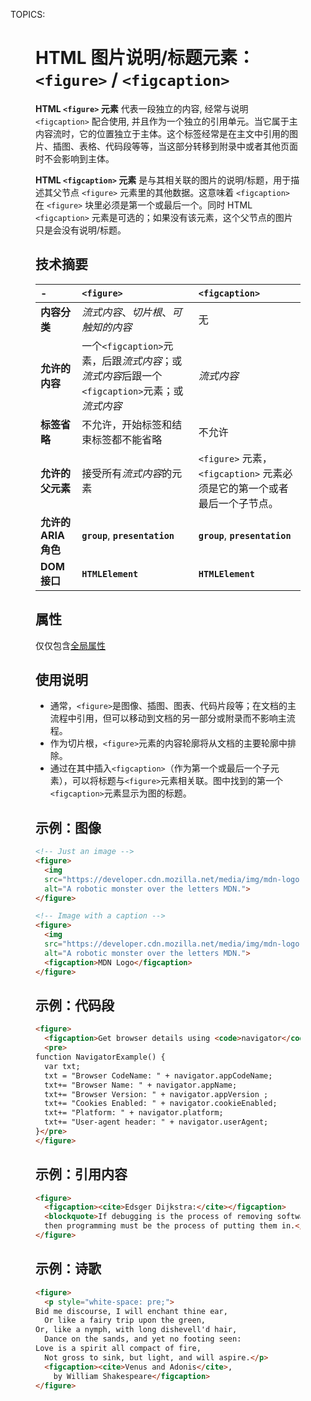 TOPICS: <figure>
        <figcaption>

# HTML 图片说明/标题元素： `<figure>` / `<figcaption>`

**HTML `<figure>` 元素** 代表一段独立的内容, 经常与说明 `<figcaption>` 配合使用, 并且作为一个独立的引用单元。当它属于主内容流时，它的位置独立于主体。这个标签经常是在主文中引用的图片、插图、表格、代码段等等，当这部分转移到附录中或者其他页面时不会影响到主体。

**HTML `<figcaption>` 元素** 是与其相关联的图片的说明/标题，用于描述其父节点 `<figure>` 元素里的其他数据。这意味着 `<figcaption>` 在
`<figure>` 块里必须是第一个或最后一个。同时 HTML `<figcaption>` 元素是可选的；如果没有该元素，这个父节点的图片只是会没有说明/标题。

## 技术摘要

| - | `<figure>` | `<figcaption>` |
| :-- | :-- | :-- |
| **内容分类** | *流式内容*、*切片根*、*可触知的内容* | 无 |
| **允许的内容** | 一个`<figcaption>`元素，后跟*流式内容*；或*流式内容*后跟一个`<figcaption>`元素；或*流式内容* | *流式内容* |
| **标签省略** | 不允许，开始标签和结束标签都不能省略 | 不允许 |
| **允许的父元素** | 接受所有*流式内容*的元素 |  `<figure>` 元素，`<figcaption>` 元素必须是它的第一个或者最后一个子节点。 |
| **允许的 ARIA 角色** | **`group`**, **`presentation`**  | **`group`**, **`presentation`** |
| **DOM 接口** | **`HTMLElement`** | **`HTMLElement`** |

## 属性

仅仅包含[全局属性](/zh-hans/webfrontend/HTML_Global_Attributes)

## 使用说明

- 通常，`<figure>`是图像、插图、图表、代码片段等；在文档的主流程中引用，但可以移动到文档的另一部分或附录而不影响主流程。
- 作为切片根，`<figure>`元素的内容轮廓将从文档的主要轮廓中排除。
- 通过在其中插入`<figcaption>`（作为第一个或最后一个子元素），可以将标题与`<figure>`元素相关联。图中找到的第一个`<figcaption>`元素显示为图的标题。

## 示例：图像

```html
<!-- Just an image -->
<figure>
  <img
  src="https://developer.cdn.mozilla.net/media/img/mdn-logo-sm.png"
  alt="A robotic monster over the letters MDN.">
</figure>

<!-- Image with a caption -->
<figure>
  <img
  src="https://developer.cdn.mozilla.net/media/img/mdn-logo-sm.png"
  alt="A robotic monster over the letters MDN.">
  <figcaption>MDN Logo</figcaption>
</figure>
```

## 示例：代码段

```html
<figure>
  <figcaption>Get browser details using <code>navigator</code>.</figcaption>
  <pre>
function NavigatorExample() {
  var txt;
  txt = "Browser CodeName: " + navigator.appCodeName;
  txt+= "Browser Name: " + navigator.appName;
  txt+= "Browser Version: " + navigator.appVersion ;
  txt+= "Cookies Enabled: " + navigator.cookieEnabled;
  txt+= "Platform: " + navigator.platform;
  txt+= "User-agent header: " + navigator.userAgent;
}</pre>
</figure>
```

## 示例：引用内容

```html
<figure>
  <figcaption><cite>Edsger Dijkstra:</cite></figcaption>
  <blockquote>If debugging is the process of removing software bugs,
  then programming must be the process of putting them in.</blockquote>
</figure>
```

## 示例：诗歌

```html
<figure>
  <p style="white-space: pre;">
Bid me discourse, I will enchant thine ear,
  Or like a fairy trip upon the green,
Or, like a nymph, with long dishevell'd hair,
  Dance on the sands, and yet no footing seen:
Love is a spirit all compact of fire,
  Not gross to sink, but light, and will aspire.</p>
  <figcaption><cite>Venus and Adonis</cite>,
    by William Shakespeare</figcaption>
</figure>
```
